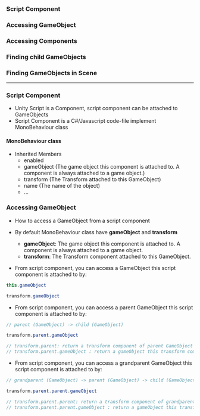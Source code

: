 ### Script Component
### Accessing GameObject
### Accessing Components
### Finding child GameObjects
### Finding GameObjects in Scene
-----------------------------------------

### Script Component
  * Unity Script is a Component, script component can be attached to GameObjects
  * Script Component is a C#/Javascript code-file implement MonoBehaviour class
  
#### MonoBehaviour class

  * Inherited Members
    * enabled
    * gameObject (The game object this component is attached to. A component is always attached to a game object.)
    * transform	(The Transform attached to this GameObject)
    * name (The name of the object)
    * ...

### Accessing GameObject
  * How to access a GameObject from a script component
  
  * By default MonoBehaviour class have **gameObject** and **transform**
    * **gameObject**: The game object this component is attached to. A component is always attached to a game object.
    * **transform**: The Transform component attached to this GameObject.
    
  * From script component, you can access a GameObject this script component is attached to by:
  
  ```c#
  this.gameObject
  
  transform.gameObject
  ```
  
  * From script component, you can access a parent GameObject this script component is attached to by:
  
  ```c#
  // parent (GameObject) -> child (GameObject)
  
  transform.parent.gameObject
  
  // transform.parent: return a transform component of parent GameObject
  // transform.parent.gameObject : return a gameObject this transform component is attached
  
  ```
  
  * From script component, you can access a grandparent GameObject this script component is attached to by:
  
  ```c#
  // grandparent (GameObject) -> parent (GameObject) -> child (GameObject)
  
  transform.parent.parent.gameObject
  
  // transform.parent.parent: return a transform component of grandparent GameObject
  // transform.parent.parent.gameObject : return a gameObject this transform component is attached
  
  ```
  
  
  
  
  
  
  
  
  
  
  
  

